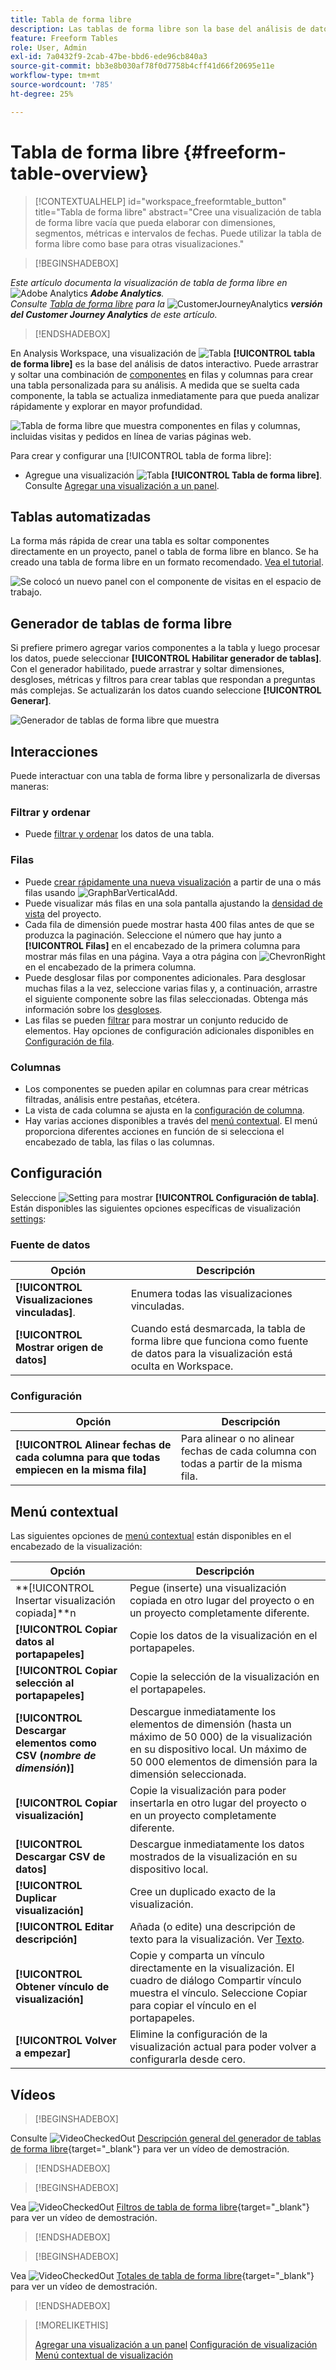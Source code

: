 ```yaml
---
title: Tabla de forma libre
description: Las tablas de forma libre son la base del análisis de datos en Workspace
feature: Freeform Tables
role: User, Admin
exl-id: 7a0432f9-2cab-47be-bbd6-ede96cb840a3
source-git-commit: bb3e8b030af78f0d7758b4cff41d66f20695e11e
workflow-type: tm+mt
source-wordcount: '785'
ht-degree: 25%

---
```


# Tabla de forma libre {#freeform-table-overview}


<!-- markdownlint-disable MD034 -->

>[!CONTEXTUALHELP]
>id="workspace_freeformtable_button"
>title="Tabla de forma libre"
>abstract="Cree una visualización de tabla de forma libre vacía que pueda elaborar con dimensiones, segmentos, métricas e intervalos de fechas. Puede utilizar la tabla de forma libre como base para otras visualizaciones."

<!-- markdownlint-enable MD034 -->


>[!BEGINSHADEBOX]

_Este artículo documenta la visualización de tabla de forma libre en_ ![Adobe Analytics](/help/assets/icons/AdobeAnalytics.svg) _**Adobe Analytics**._<br/>_Consulte [Tabla de forma libre](https://experienceleague.adobe.com/en/docs/analytics-platform/using/cja-workspace/visualizations/freeform-table/freeform-table) para la_ ![CustomerJourneyAnalytics](/help/assets/icons/CustomerJourneyAnalytics.svg) _**versión del Customer Journey Analytics** de este artículo._

>[!ENDSHADEBOX]


En Analysis Workspace, una visualización de ![Tabla](/help/assets/icons/Table.svg) **[!UICONTROL tabla de forma libre]** es la base del análisis de datos interactivo. Puede arrastrar y soltar una combinación de [componentes](/help/analyze/analysis-workspace/components/analysis-workspace-components.md) en filas y columnas para crear una tabla personalizada para su análisis. A medida que se suelta cada componente, la tabla se actualiza inmediatamente para que pueda analizar rápidamente y explorar en mayor profundidad.

![Tabla de forma libre que muestra componentes en filas y columnas, incluidas visitas y pedidos en línea de varias páginas web.](assets/opening-section.png)

Para crear y configurar una [!UICONTROL tabla de forma libre]:

* Agregue una visualización ![Tabla](/help/assets/icons/Table.svg) **[!UICONTROL Tabla de forma libre]**. Consulte [Agregar una visualización a un panel](../freeform-analysis-visualizations.md#add-visualizations-to-a-panel).

## Tablas automatizadas

La forma más rápida de crear una tabla es soltar componentes directamente en un proyecto, panel o tabla de forma libre en blanco. Se ha creado una tabla de forma libre en un formato recomendado. [Vea el tutorial](https://experienceleague.adobe.com/en/docs/analytics-learn/tutorials/analysis-workspace/building-freeform-tables/auto-build-freeform-tables-in-analysis-workspace).

![Se colocó un nuevo panel con el componente de visitas en el espacio de trabajo.](assets/automated-table.png)

## Generador de tablas de forma libre

Si prefiere primero agregar varios componentes a la tabla y luego procesar los datos, puede seleccionar **[!UICONTROL Habilitar generador de tablas]**. Con el generador habilitado, puede arrastrar y soltar dimensiones, desgloses, métricas y filtros para crear tablas que respondan a preguntas más complejas. Se actualizarán los datos cuando seleccione **[!UICONTROL Generar]**.

![Generador de tablas de forma libre que muestra ](assets/table-builder.png)

## Interacciones

Puede interactuar con una tabla de forma libre y personalizarla de diversas maneras:

### Filtrar y ordenar

* Puede [filtrar y ordenar](filter-and-sort.md) los datos de una tabla.

### Filas

* Puede [crear rápidamente una nueva visualización](../freeform-analysis-visualizations.md#visualize) a partir de una o más filas usando ![GraphBarVerticalAdd](/help/assets/icons/GraphBarVerticalAdd.svg).
* Puede visualizar más filas en una sola pantalla ajustando la [densidad de vista](/help/analyze/analysis-workspace/build-workspace-project/view-density.md) del proyecto.
* Cada fila de dimensión puede mostrar hasta 400 filas antes de que se produzca la paginación. Seleccione el número que hay junto a **[!UICONTROL Filas]** en el encabezado de la primera columna para mostrar más filas en una página. Vaya a otra página con ![ChevronRight](/help/assets/icons/ChevronRight.svg) en el encabezado de la primera columna.
* Puede desglosar filas por componentes adicionales. Para desglosar muchas filas a la vez, seleccione varias filas y, a continuación, arrastre el siguiente componente sobre las filas seleccionadas. Obtenga más información sobre los [desgloses](/help/analyze/analysis-workspace/components/dimensions/t-breakdown-fa.md).
* Las filas se pueden [filtrar](/help/analyze/analysis-workspace/visualizations/freeform-table/filter-and-sort.md) para mostrar un conjunto reducido de elementos. Hay opciones de configuración adicionales disponibles en [Configuración de fila](/help/analyze/analysis-workspace/visualizations/freeform-table/column-row-settings/table-settings.md).

### Columnas

* Los componentes se pueden apilar en columnas para crear métricas filtradas, análisis entre pestañas, etcétera.
* La vista de cada columna se ajusta en la [configuración de columna](/help/analyze/analysis-workspace/visualizations/freeform-table/column-row-settings/column-settings.md).
* Hay varias acciones disponibles a través del [menú contextual](/help/analyze/analysis-workspace/visualizations/freeform-analysis-visualizations.md#context-menu). El menú proporciona diferentes acciones en función de si selecciona el encabezado de tabla, las filas o las columnas.


## Configuración

Seleccione ![Setting](/help/assets/icons/Setting.svg) para mostrar **[!UICONTROL Configuración de tabla]**. Están disponibles las siguientes opciones específicas de visualización [settings](../freeform-analysis-visualizations.md#settings):

### Fuente de datos

| Opción | Descripción |
|---|---|
| **[!UICONTROL Visualizaciones vinculadas]**. | Enumera todas las visualizaciones vinculadas. |
| **[!UICONTROL Mostrar origen de datos]** | Cuando está desmarcada, la tabla de forma libre que funciona como fuente de datos para la visualización está oculta en Workspace. |

### Configuración

| Opción | Descripción |
|---|---|
| **[!UICONTROL Alinear fechas de cada columna para que todas empiecen en la misma fila]** | Para alinear o no alinear fechas de cada columna con todas a partir de la misma fila. |


## Menú contextual

Las siguientes opciones de [menú contextual](../freeform-analysis-visualizations.md#context-menu) están disponibles en el encabezado de la visualización:

| Opción | Descripción |
| --- | --- |
| **[!UICONTROL Insertar visualización copiada]**n | Pegue (inserte) una visualización copiada en otro lugar del proyecto o en un proyecto completamente diferente. |
| **[!UICONTROL Copiar datos al portapapeles]** | Copie los datos de la visualización en el portapapeles. |
| **[!UICONTROL Copiar selección al portapapeles]** | Copie la selección de la visualización en el portapapeles. |
| **[!UICONTROL Descargar elementos como CSV (*nombre de dimensión*)]** | Descargue inmediatamente los elementos de dimensión (hasta un máximo de 50 000) de la visualización en su dispositivo local. Un máximo de 50 000 elementos de dimensión para la dimensión seleccionada. |
| **[!UICONTROL Copiar visualización]** | Copie la visualización para poder insertarla en otro lugar del proyecto o en un proyecto completamente diferente. |
| **[!UICONTROL Descargar CSV de datos]** | Descargue inmediatamente los datos mostrados de la visualización en su dispositivo local. |
| **[!UICONTROL Duplicar visualización]** | Cree un duplicado exacto de la visualización. |
| **[!UICONTROL Editar descripción]** | Añada (o edite) una descripción de texto para la visualización. Ver [Texto](../text.md). |
| **[!UICONTROL Obtener vínculo de visualización]** | Copie y comparta un vínculo directamente en la visualización. El cuadro de diálogo Compartir vínculo muestra el vínculo. Seleccione Copiar para copiar el vínculo en el portapapeles. |
| **[!UICONTROL Volver a empezar]** | Elimine la configuración de la visualización actual para poder volver a configurarla desde cero. |



## Vídeos

>[!BEGINSHADEBOX]

Consulte ![VideoCheckedOut](/help/assets/icons/VideoCheckedOut.svg) [Descripción general del generador de tablas de forma libre](https://video.tv.adobe.com/v/31318?quality=12&learn=on){target="_blank"} para ver un vídeo de demostración.

>[!ENDSHADEBOX]

>[!BEGINSHADEBOX]

Vea ![VideoCheckedOut](/help/assets/icons/VideoCheckedOut.svg) [Filtros de tabla de forma libre](https://video.tv.adobe.com/v/23232?quality=12&learn=on){target="_blank"} para ver un vídeo de demostración.

>[!ENDSHADEBOX]

>[!BEGINSHADEBOX]

Vea ![VideoCheckedOut](/help/assets/icons/VideoCheckedOut.svg) [Totales de tabla de forma libre](https://video.tv.adobe.com/v/29273?quality=12&learn=on){target="_blank"} para ver un vídeo de demostración.

>[!ENDSHADEBOX]


>[!MORELIKETHIS]
>
>[Agregar una visualización a un panel](/help/analyze/analysis-workspace/visualizations/freeform-analysis-visualizations.md#add-visualizations-to-a-panel)
>[Configuración de visualización](/help/analyze/analysis-workspace/visualizations/freeform-analysis-visualizations.md#settings)
>[Menú contextual de visualización ](/help/analyze/analysis-workspace/visualizations/freeform-analysis-visualizations.md#context-menu)
>



